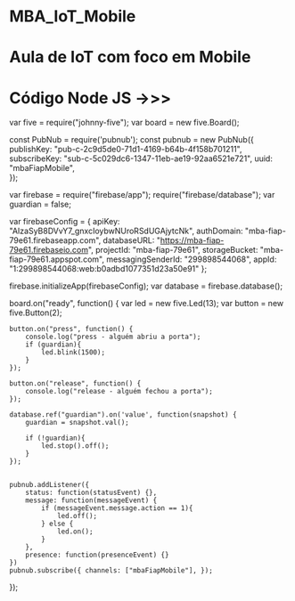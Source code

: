 # MBA_IoT_Mobile
# Aula de IoT com foco em Mobile

# Código Node JS ->>>

var five = require("johnny-five");
var board = new five.Board();

const PubNub = require('pubnub');
const pubnub = new PubNub({
    publishKey: "pub-c-2c9d5de0-71d1-4169-b64b-4f158b701211",
    subscribeKey: "sub-c-5c029dc6-1347-11eb-ae19-92aa6521e721",
    uuid: "mbaFiapMobile",  
});

var firebase = require("firebase/app");
require("firebase/database");
var guardian = false;

var firebaseConfig = {
    apiKey: "AIzaSyB8DVvY7_gnxcIoybwNUroRSdUGAjytcNk",
    authDomain: "mba-fiap-79e61.firebaseapp.com",
    databaseURL: "https://mba-fiap-79e61.firebaseio.com",
    projectId: "mba-fiap-79e61",
    storageBucket: "mba-fiap-79e61.appspot.com",
    messagingSenderId: "299898544068",
    appId: "1:299898544068:web:b0adbd1077351d23a50e91"
};

firebase.initializeApp(firebaseConfig);
var database = firebase.database();

board.on("ready", function() {
    var led = new five.Led(13);
    var button = new five.Button(2);

    button.on("press", function() {
        console.log("press - alguém abriu a porta");
        if (guardian){
            led.blink(1500);
        }
    });

    button.on("release", function() {
        console.log("release - alguém fechou a porta");
    });

    database.ref("guardian").on('value', function(snapshot) {
        guardian = snapshot.val();

        if (!guardian){
            led.stop().off();
        }
    });


    pubnub.addListener({
        status: function(statusEvent) {},
        message: function(messageEvent) {
            if (messageEvent.message.action == 1){
                led.off();
            } else {
                led.on();
            }
        },
        presence: function(presenceEvent) {}
    })
    pubnub.subscribe({ channels: ["mbaFiapMobile"], });

});
